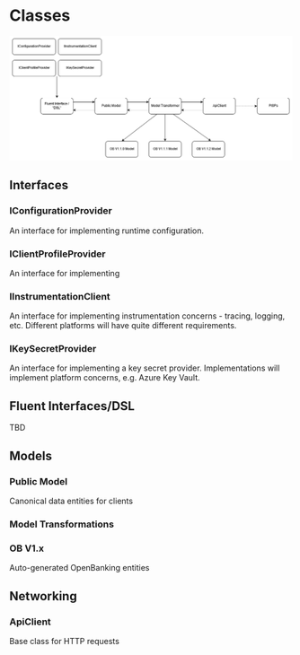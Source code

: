 # Classes

![Classes](OBC_Connector_Classes.png)

## Interfaces

### IConfigurationProvider

An interface for implementing runtime configuration.

### IClientProfileProvider

An interface for implementing 

### IInstrumentationClient

An interface for implementing instrumentation concerns - tracing, logging, etc. Different platforms will have quite different requirements.

### IKeySecretProvider

An interface for implementing a key secret provider. Implementations will implement platform concerns, e.g. Azure Key Vault.


## Fluent Interfaces/DSL

TBD

## Models

### Public Model

Canonical data entities for clients

### Model Transformations


### OB V1.x

Auto-generated OpenBanking entities

## Networking

### ApiClient

Base class for HTTP requests